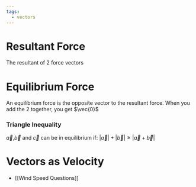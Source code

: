```yaml
---
tags:
  - vectors
---
```

# Resultant Force
The resultant of 2 force vectors
# Equilibrium Force
An equilibrium force is the opposite vector to the resultant force. When you add the 2 together, you get $\vec{0}$
### Triangle Inequality
$\vec{a}$,$\vec{b}$ and $\vec{c}$ can be in equilibrium if:
$|\vec{a}| + |\vec{b}| \geq |\vec{a}+ \vec{b}|$
# Vectors as Velocity
- [[Wind Speed Questions]]